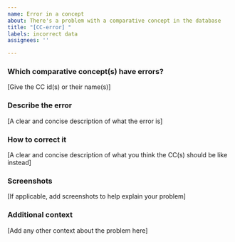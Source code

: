 ```yaml
---
name: Error in a concept
about: There's a problem with a comparative concept in the database
title: "[CC-error] "
labels: incorrect data
assignees: ''

---
```


### Which comparative concept(s) have errors?
[Give the CC id(s) or their name(s)]

### Describe the error
[A clear and concise description of what the error is]

### How to correct it
[A clear and concise description of what you think the CC(s) should be like instead]

### Screenshots
[If applicable, add screenshots to help explain your problem]

### Additional context
[Add any other context about the problem here]
